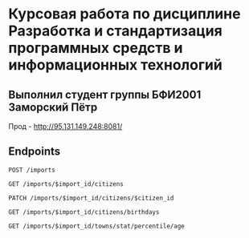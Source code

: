 # Курсовая работа по дисциплине Разработка и стандартизация программных средств и информационных технологий
## Выполнил студент группы БФИ2001 Заморский Пётр

Прод - http://95.131.149.248:8081/

## Endpoints

```POST /imports```

```GET /imports/$import_id/citizens```

```PATCH /imports/$import_id/citizens/$citizen_id```

```GET /imports/$import_id/citizens/birthdays```

```GET /imports/$import_id/towns/stat/percentile/age```
